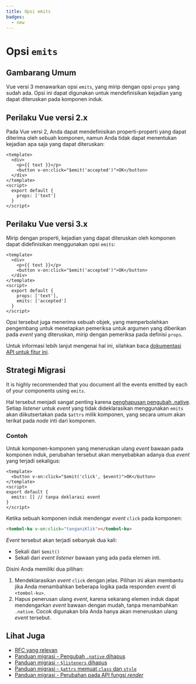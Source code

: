 ```yaml
---
title: Opsi emits
badges:
  - new
---
```


# Opsi `emits` <MigrationBadges :badges="$frontmatter.badges" />

## Gambarang Umum

Vue versi 3 menawarkan opsi `emits`, yang mirip dengan opsi `props` yang sudah ada. Opsi ini dapat digunakan untuk mendefinisikan kejadian yang dapat diteruskan pada komponen induk.

## Perilaku Vue versi 2.x

Pada Vue versi 2, Anda dapat mendefinisikan properti-properti yang dapat diterima oleh sebuah komponen, namun Anda tidak dapat menentukan kejadian apa saja yang dapat diteruskan:

```vue
<template>
  <div>
    <p>{{ text }}</p>
    <button v-on:click="$emit('accepted')">OK</button>
  </div>
</template>
<script>
  export default {
    props: ['text']
  }
</script>
```

## Perilaku Vue versi 3.x

Mirip dengan properti, kejadian yang dapat diteruskan oleh komponen dapat didefinisikan menggunakan opsi `emits`:

```vue
<template>
  <div>
    <p>{{ text }}</p>
    <button v-on:click="$emit('accepted')">OK</button>
  </div>
</template>
<script>
  export default {
    props: ['text'],
    emits: ['accepted']
  }
</script>
```

Opsi tersebut juga menerima sebuah objek, yang memperbolehkan pengembang untuk menetapkan pemeriksa untuk argumen yang diberikan pada _event_ yang diteruskan, mirip dengan pemeriksa pada definisi `props`.

Untuk informasi lebih lanjut mengenai hal ini, silahkan baca [dokumentasi API untuk fitur ini](../../api/options-data.md#emits).

## Strategi Migrasi

It is highly recommended that you document all the events emitted by each of your components using `emits`.

Hal tersebut menjadi sangat penting karena [penghapusan pengubah .native](./v-on-native-modifier-removed.md). Setiap _listener_ untuk _event_ yang tidak dideklarasikan menggunakan `emits` akan diikutsertakan pada `$attrs` milik komponen, yang secara umum akan terikat pada _node_ inti dari komponen.

### Contoh

Untuk komponen-komponen yang meneruskan ulang _event_ bawaan pada komponen induk, perubahan tersebut akan menyebabkan adanya dua _event_ yang terjadi sekaligus:

```vue
<template>
  <button v-on:click="$emit('click', $event)">OK</button>
</template>
<script>
export default {
  emits: [] // tanpa deklarasi event
}
</script>
```

Ketika sebuah komponen induk mendengar _event_ `click` pada komponen:

```html
<tombol-ku v-on:click="tanganiKlik"></tombol-ku>
```

_Event_ tersebut akan terjadi sebanyak dua kali:
- Sekali dari `$emit()`
- Sekali dari _event listener_ bawaan yang ada pada elemen inti.

Disini Anda memiliki dua pilihan:

1. Mendeklarasikan _event_ `click` dengan jelas. Pilihan ini akan membantu jika Anda menambahkan beberapa logika pada responden _event_ di `<tombol-ku>`.
2. Hapus penerusan ulang _event_, karena sekarang elemen induk dapat mendengarkan _event_ bawaan dengan mudah, tanpa menambahkan `.native`. Cocok digunakan bila Anda hanya akan meneruskan ulang _event_ tersebut.

## Lihat Juga

- [RFC yang relevan](https://github.com/vuejs/rfcs/blob/master/active-rfcs/0030-emits-option.md)
- [Panduan migrasi - Pengubah `.native` dihapus](./v-on-native-modifier-removed.md)
- [Panduan migrasi - `$listeners` dihapus](./listeners-removed.md)
- [Panduan migrasi - `$attrs` memuat `class` dan `style`](./attrs-includes-class-style.md)
- [Panduan migrasi - Perubahan pada API fungsi _render_](./render-function-api.md)
